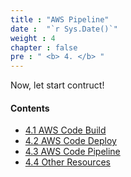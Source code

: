 ```yaml
---
title : "AWS Pipeline"
date :  "`r Sys.Date()`" 
weight : 4
chapter : false
pre : " <b> 4. </b> "
---
```




Now, let start contruct!


#### Contents
- [4.1 AWS Code Build](/4-pipeline/4.1-codebuild)
- [4.2 AWS Code Deploy](/4-pipeline/4.2-codedeploy)
- [4.3 AWS Code Pipeline](/4-pipeline/4.3-codepipeline)
- [4.4 Other Resources](/4-pipeline/4.4-otherresources)